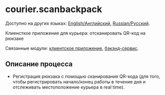 # courier.scanbackpack

Доступно на других языках: [English/Английский](scanbackpack.md), [Russian/Русский](scanbackpack.ru.md). 

Клиенсткое приложение для курьера: отсканировать QR-код на рюкзаке 

Связанные модули: [клиентское приложение](../../frontend/courierclient.md), [бэкэнд-сервис](../../backend/courierbackend.md).

## Описание процесса

- Регистрация рюкзака с помощью сканирования QR-кода (для того, чтобы регистрировать начало/конец работы в течение дня и отслеживать местоположение курьера в real time).
